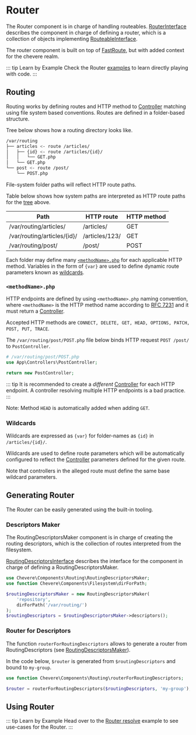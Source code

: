 # Router

The Router component is in charge of handling routeables. [RouterInterface](../reference/Chevere/Interfaces/Router/RouterInterface.md) describes the component in charge of defining a router, which is a collection of objects implementing [RouteableInterface](../reference/Chevere/Interfaces/Router/RoutableInterface.md).

The router component is built on top of [FastRoute](https://github.com/nikic/FastRoute), but with added context for the chevere realm.

::: tip Learn by Example
Check the Router [examples](https://github.com/chevere/examples/tree/master/03.Http#00router-makephp) to learn directly playing with code.
:::

## Routing

Routing works by defining routes and HTTP method to [Controller](Action.md#controller) matching using file system based conventions. Routes are defined in a folder-based structure.

Tree below shows how a routing directory looks like.

```sh
/var/routing
├── articles <- route /articles/
│   ├── {id} <- route /articles/{id}/
│   │   └── GET.php
│   └── GET.php
└── post <- route /post/
    └── POST.php
```

File-system folder paths will reflect HTTP route paths.

Table below shows how system paths are interpreted as HTTP route paths for the [tree](#routing-filesystem-structure) above.

| Path                        | HTTP route     | HTTP method |
| --------------------------- | -------------- | ----------- |
| /var/routing/articles/      | /articles/     | GET         |
| /var/routing/articles/{id}/ | /articles/123/ | GET         |
| /var/routing/post/          | /post/         | POST        |

Each folder may define many [`<methodName>.php`](#methodnamephp) for each applicable HTTP method. Variables in the form of `{var}` are used to define dynamic route parameters known as [wildcards](#wildcards).

### `<methodName>.php`

HTTP endpoints are defined by using `<methodName>.php` naming convention, where `<methodName>` is the HTTP method name according to [RFC 7231](https://tools.ietf.org/html/rfc7231) and it must return a [Controller](Action.md#controller).

Accepted HTTP methods are `CONNECT, DELETE, GET, HEAD, OPTIONS, PATCH, POST, PUT, TRACE`.

The `/var/routing/post/POST.php` file below binds HTTP request `POST /post/` to `PostController`.

```php
# /var/routing/post/POST.php
use App\Controllers\PostController;

return new PostController;
```

::: tip
It is recommended to create a _different_ [Controller](Action.md#controller) for each HTTP endpoint. A controller resolving multiple HTTP endpoints is a bad practice.
:::

Note: Method `HEAD` is automatically added when adding `GET`.

### Wildcards

Wildcards are expressed as `{var}`  for folder-names as `{id}` in `/articles/{id}/`.

Wildcards are used to define route parameters which will be automatically configured to reflect the [Controller](Action.md#controller) parameters defined for the given route.

Note that controllers in the alleged route must define the same base wildcard parameters.

## Generating Router

The Router can be easily generated using the built-in tooling.

### Descriptors Maker

The RoutingDescriptorsMaker component is in charge of creating the routing descriptors, which is the collection of routes interpreted from the filesystem.

[RoutingDescriptorsInterface](../reference/Chevere/Interfaces/Routing/RoutingDescriptorsInterface.md) describes the interface for the component in charge of defining a RoutingDescriptorsMaker.

```php
use Chevere\Components\Routing\RoutingDescriptorsMaker;
use function Chevere\Components\Filesystem\dirForPath;

$routingDescriptorsMaker = new RoutingDescriptorsMaker(
    'repository',
    dirForPath('/var/routing/')
);
$routingDescriptors = $routingDescriptorsMaker->descriptors();
```

### Router for Descriptors

The function `routerForRoutingDescriptors` allows to generate a router from RoutingDescriptors (see [RoutingDescriptorsMaker](#descriptors-maker)).

In the code below, `$router` is generated from `$routingDescriptors` and bound to `my-group`.

```php
use function Chevere\Components\Routing\routerForRoutingDescriptors;

$router = routerForRoutingDescriptors($routingDescriptors, 'my-group');
```

## Using Router

::: tip Learn by Example
Head over to the [Router resolve](https://github.com/chevere/examples/tree/master/03.Http#01router-resolvephp) example to see use-cases for the Router.
:::
